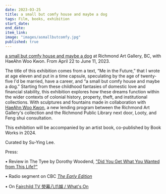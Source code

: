 ```yaml
---
date: 2023-03-25
title: a small but comfy house and maybe a dog
tags: Film, books, exhibition
start_date:
end_date:
item_link:
image: "images/asmallbutcomfy.jpg"
published: true
---
```


[a small but comfy house and maybe a dog](https://www.richmondartgallery.org/smallcomfyhouse) at Richmond Art Gallery, BC, with HaeAhn Woo Kwon. From April 22 to June 11, 2023.

The title of this exhibition comes from a text, “Me in the Future,” that I wrote at age eleven and put in a time capsule, speculating by the age of twenty-five I'd be married, have a career, and “a small but comfy house and maybe a dog.” Starting from these childhood fantasies of domestic love and financial stability, this exhibition explores how these dreams function within the wider contexts of colonial history, property, theft, and institutional collections. With sculptures and fountains made in collaboration with [HaeAhn Woo Kwon](https://www.haeahnkwon.com/), a new lending program between the Richmond Art Gallery's collection and the Richmond Public Library next door, Looty, and Feng shui consultation.

This exhibition will be accompanied by an artist book, co-published by Book Works in 2024.

Curated by Su-Ying Lee.

Press:

• Review in The Tyee by Dorothy Woodend, ["Did You Get What You Wanted from This Life?"](https://thetyee.ca/Culture/2023/05/05/Amy-Ching-Yan-Lam-First-Solo-Show/)

• Radio segment on CBC [*The Early Edition*](https://www.cbc.ca/listen/live-radio/1-91-the-early-edition/clip/15982571-a-small-comfy-house-maybe-dog)

• On [Fairchild TV 熒幕八爪娛 / What's On](https://youtu.be/8ne-gpKKoVA?t=344) 

  

